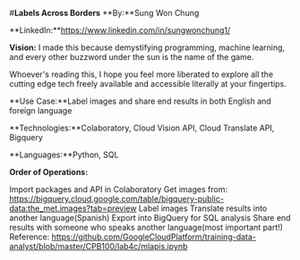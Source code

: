 #**Labels Across Borders**
**By:**Sung Won Chung

**LinkedIn:**https://www.linkedin.com/in/sungwonchung1/

**Vision:** I made this because demystifying programming, machine learning, and every other buzzword under the sun is the name of the game.

Whoever's reading this, I hope you feel more liberated to explore all the cutting edge tech freely available and accessible literally at your fingertips.

**Use Case:**Label images and share end results in both English and foreign language

**Technologies:**Colaboratory, Cloud Vision API, Cloud Translate API, Bigquery

**Languages:**Python, SQL

**Order of Operations:**

Import packages and API in Colaboratory
Get images from: https://bigquery.cloud.google.com/table/bigquery-public-data:the_met.images?tab=preview
Label images
Translate results into another language(Spanish)
Export into BigQuery for SQL analysis
Share end results with someone who speaks another language(most important part!)
Reference: https://github.com/GoogleCloudPlatform/training-data-analyst/blob/master/CPB100/lab4c/mlapis.ipynb
